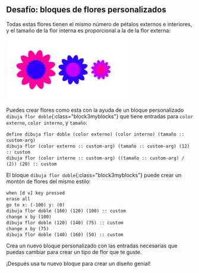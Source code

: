 ## Desafío: bloques de flores personalizados

Todas estas flores tienen el mismo número de pétalos externos e interiores, y el tamaño de la flor interna es proporcional a la de la flor externa:

![captura de pantalla](images/flower-double-flowers.png)

Puedes crear flores como esta con la ayuda de un bloque personalizado `dibuja flor doble`{:class="block3myblocks"} que tiene entradas para `color externo`, `color interno`, y `tamaño`:

```blocks3
define dibuja flor doble (color externo) (color interno) (tamaño :: custom-arg)
dibuja flor (color externo :: custom-arg) (tamaño :: custom-arg) (12) :: custom
dibuja flor (color interno :: custom-arg) ((tamaño :: custom-arg) / (2)) (20) :: custom
```

El bloque `dibuja flor doble`{:class="block3myblocks"} puede crear un montón de flores del mismo estilo:

```blocks3
when [d v] key pressed
erase all
go to x: (-100) y: (0)
dibuja flor doble (160) (120) (100) :: custom
change x by (100)
dibuja flor doble (120) (140) (75) :: custom
change x by (75)
dibuja flor doble (140) (160) (50) :: custom
```

Crea un nuevo bloque personalizado con las entradas necesarias que puedas cambiar para crear un tipo de flor que te guste.

¡Después usa tu nuevo bloque para crear un diseño genial!